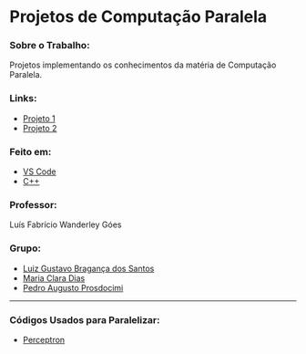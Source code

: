 # Projetos de Computação Paralela

### Sobre o Trabalho:
Projetos implementando os conhecimentos da matéria de Computação Paralela.

### Links:
- [Projeto 1](Projeto_1)
- [Projeto 2](Projeto_2)

### Feito em:
- [VS Code](https://code.visualstudio.com/)
- [C++](http://www.cplusplus.com/)

### Professor:
Luís Fabrício Wanderley Góes

### Grupo:
- [Luiz Gustavo Bragança dos Santos](https://github.com/Luizgustavo358)
- [Maria Clara Dias](https://github.com/mariaclaradias)
- [Pedro Augusto Prosdocimi](https://github.com/pedroprosdocimi)

___________________________________________________________

### Códigos Usados para Paralelizar:
- [Perceptron](https://github.com/marcoscastro/mlp)